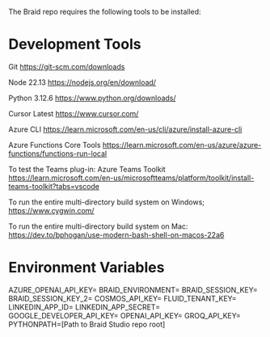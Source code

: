 The Braid repo requires the following tools to be installed:

# Development Tools #

Git https://git-scm.com/downloads 

Node 22.13 https://nodejs.org/en/download/

Python 3.12.6 https://www.python.org/downloads/

Cursor Latest https://www.cursor.com/

Azure CLI https://learn.microsoft.com/en-us/cli/azure/install-azure-cli

Azure Functions Core Tools https://learn.microsoft.com/en-us/azure/azure-functions/functions-run-local

To test the Teams plug-in:
Azure Teams Toolkit https://learn.microsoft.com/en-us/microsoftteams/platform/toolkit/install-teams-toolkit?tabs=vscode

To run the entire multi-directory build system on Windows; 
https://www.cygwin.com/

To run the entire multi-directory build system on Mac:
https://dev.to/bphogan/use-modern-bash-shell-on-macos-22a6 

# Environment Variables #
AZURE_OPENAI_API_KEY=
BRAID_ENVIRONMENT=
BRAID_SESSION_KEY=
BRAID_SESSION_KEY_2=
COSMOS_API_KEY=
FLUID_TENANT_KEY=
LINKEDIN_APP_ID=
LINKEDIN_APP_SECRET=
GOOGLE_DEVELOPER_API_KEY=
OPENAI_API_KEY=
GROQ_API_KEY=
PYTHONPATH=[Path to Braid Studio repo root]
